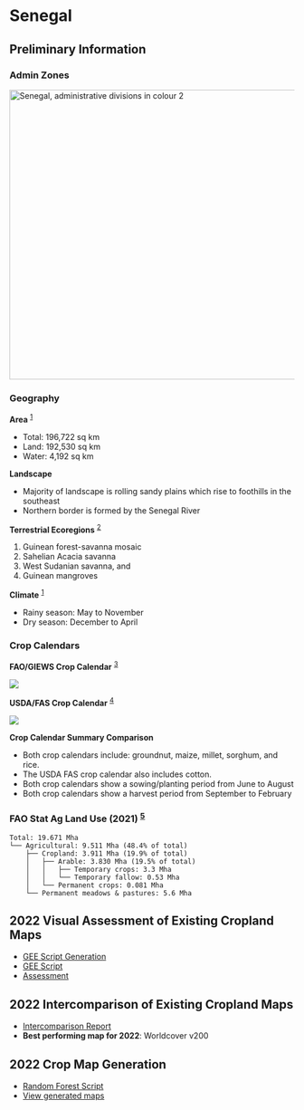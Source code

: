 # Senegal

## Preliminary Information
<!-- References -->
[1]: https://www.cia.gov/the-world-factbook/countries/senegal/#geography
[2]: https://www.ncbi.nlm.nih.gov/pmc/articles/PMC5451287/
[3]: https://www.fao.org/giews/countrybrief/country.jsp?code=SEN&lang=ES
[4]: https://ipad.fas.usda.gov/countrysummary/default.aspx?id=SG
[5]: https://www.fao.org/faostat/en/#data/RL


### Admin Zones
<a title="Amitchell125, CC BY-SA 4.0 &lt;https://creativecommons.org/licenses/by-sa/4.0&gt;, via Wikimedia Commons" href="https://commons.wikimedia.org/wiki/File:Senegal,_administrative_divisions_in_colour_2.svg"><img width="512" alt="Senegal, administrative divisions in colour 2" src="https://upload.wikimedia.org/wikipedia/commons/thumb/e/e1/Senegal%2C_administrative_divisions_in_colour_2.svg/512px-Senegal%2C_administrative_divisions_in_colour_2.svg.png"></a>

### Geography
**Area** <sup>[1]</sup>
- Total: 196,722 sq km
- Land: 192,530 sq km
- Water: 4,192 sq km

**Landscape**
- Majority of landscape is rolling sandy plains which rise to foothills in the southeast
- Northern border is formed by the Senegal River

**Terrestrial Ecoregions** <sup>[2]</sup>
1. Guinean forest-savanna mosaic
2. Sahelian Acacia savanna
3. West Sudanian savanna, and
4. Guinean mangroves

**Climate** <sup>[1]</sup>
- Rainy season: May to November
- Dry season: December to April


### Crop Calendars

**FAO/GIEWS Crop Calendar** <sup>[3]</sup>

<img src="https://www.fao.org/giews/countrybrief/country/SEN/graphics/1_2022-11-07.jpg" />


**USDA/FAS Crop Calendar** <sup>[4]</sup>

<img src="https://ipad.fas.usda.gov/countrysummary/images/SG/cropcalendar/wafrica_sg_calendar.png" />

**Crop Calendar Summary Comparison**
- Both crop calendars include: groundnut, maize, millet, sorghum, and rice.
- The USDA FAS crop calendar also includes cotton.
- Both crop calendars show a sowing/planting period from June to August
- Both crop calendars show a harvest period from September to February

### FAO Stat Ag Land Use (2021) <sup>[5]</sup>
```
Total: 19.671 Mha
└── Agricultural: 9.511 Mha (48.4% of total)
    ├── Cropland: 3.911 Mha (19.9% of total)
    │   ├── Arable: 3.830 Mha (19.5% of total)
    │   │   ├── Temporary crops: 3.3 Mha
    │   │   └── Temporary fallow: 0.53 Mha
    │   └── Permanent crops: 0.081 Mha
    └── Permanent meadows & pastures: 5.6 Mha
```

## 2022 Visual Assessment of Existing Cropland Maps

- [GEE Script Generation](01_2022_visual_assessment_existing.ipynb)
- [GEE Script](https://code.earthengine.google.com/79fb3f16239446a1fbb449bbe8e7c69f)
- [Assessment](https://docs.google.com/spreadsheets/d/1ZlALIwKMC3HzI8-3L4OTEYgBdNjaHKia_0oyAM6qssw/edit?usp=sharing)

## 2022 Intercomparison of Existing Cropland Maps
- [Intercomparison Report](02_2022_intercomparison.ipynb)
- **Best performing map for 2022**: Worldcover v200

## 2022 Crop Map Generation
- [Random Forest Script](https://code.earthengine.google.com/85e02a1e5fbe25d3381b3b7b011395e8)
- [View generated maps](https://code.earthengine.google.com/b0ba4c68291c70229bccffd5de011ba1)
